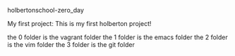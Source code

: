 holbertonschool-zero_day

My first project: This is my first holberton project!

the 0 folder is the vagrant folder the 1 folder is the emacs folder the 2 folder is the vim folder the 3 folder is the git folder
